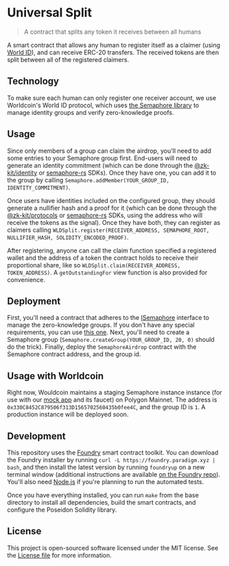 # Universal Split

> A contract that splits any token it receives between all humans

A smart contract that allows any human to register itself as a claimer (using [World ID](https://id.worldcoin.org)), and can receive ERC-20 transfers. The received tokens are then split between all of the registered claimers.

## Technology

To make sure each human can only register one receiver account, we use Worldcoin's World ID protocol, which uses [the Semaphore library](http://semaphore.appliedzkp.org) to manage identity groups and verify zero-knowledge proofs.

## Usage

Since only members of a group can claim the airdrop, you'll need to add some entries to your Semaphore group first. End-users will need to generate an identity commitment (which can be done through the [@zk-kit/identity](https://github.com/appliedzkp/zk-kit/tree/main/packages/identity) or [semaphore-rs](https://github.com/worldcoin/semaphore-rs) SDKs). Once they have one, you can add it to the group by calling `Semaphore.addMember(YOUR_GROUP_ID, IDENTITY_COMMITMENT)`.

Once users have identities included on the configured group, they should generate a nullifier hash and a proof for it (which can be done through the [@zk-kit/protocols](https://github.com/appliedzkp/zk-kit/tree/main/packages/protocols) or [semaphore-rs](https://github.com/worldcoin/semaphore-rs) SDKs, using the address who will receive the tokens as the signal). Once they have both, they can register as claimers calling `WLDSplit.register(RECEIVER_ADDRESS, SEMAPHORE_ROOT, NULLIFIER_HASH, SOLIDITY_ENCODED_PROOF)`.

After registering, anyone can call the claim function specified a registered wallet and the address of a token the contract holds to receive their proportional share, like so `WLDSplit.claim(RECEIVER_ADDRESS, TOKEN_ADDRESS)`. A `getOutstandingFor` view function is also provided for convenience.

## Deployment

First, you'll need a contract that adheres to the [ISemaphore](https://github.com/worldcoin/world-id-example-airdrop/blob/main/src/interfaces/ISemaphore.sol) interface to manage the zero-knowledge groups. If you don't have any special requirements, you can use [this one](https://github.com/worldcoin/world-id-example-airdrop/blob/main/src/Semaphore.sol). Next, you'll need to create a Semaphore group (`Semaphore.createGroup(YOUR_GROUP_ID, 20, 0)` should do the trick). Finally, deploy the `SemaphoreAirdrop` contract with the Semaphore contract address, and the group id.

## Usage with Worldcoin

Right now, Wouldcoin maintains a staging Semaphore instance instance (for use with our [mock app](https://mock-app.id.worldcoin.org) and its faucet) on Polygon Mainnet. The address is `0x330C8452C879506f313D1565702560435b0fee4C`, and the group ID is `1`. A production instance will be deployed soon.

## Development

This repository uses the [Foundry](https://github.com/gakonst/foundry) smart contract toolkit. You can download the Foundry installer by running `curl -L https://foundry.paradigm.xyz | bash`, and then install the latest version by running `foundryup` on a new terminal window (additional instructions are available [on the Foundry repo](https://github.com/gakonst/foundry#installation)). You'll also need [Node.js](https://nodejs.org) if you're planning to run the automated tests.

Once you have everything installed, you can run `make` from the base directory to install all dependencies, build the smart contracts, and configure the Poseidon Solidity library.

## License

This project is open-sourced software licensed under the MIT license. See the [License file](LICENSE) for more information.

